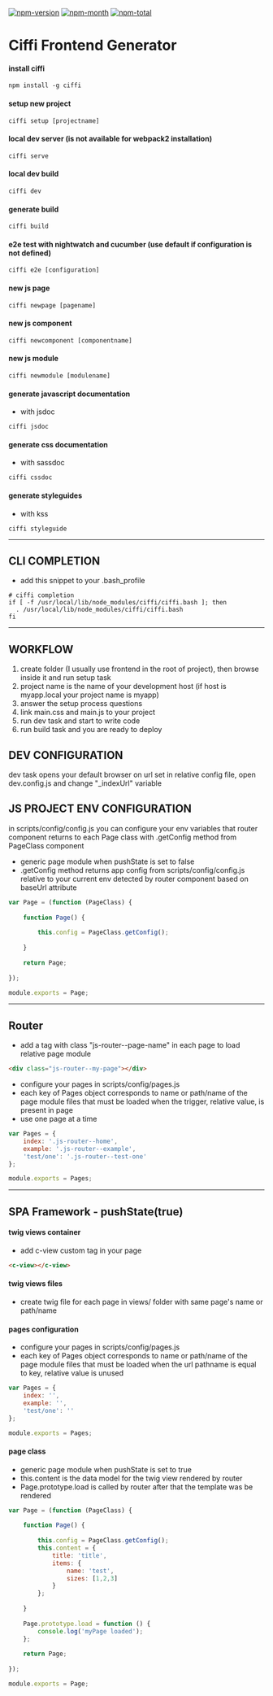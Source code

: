 [npm-month]: https://img.shields.io/npm/dm/ciffi.svg
[npm-total]: https://img.shields.io/npm/dt/ciffi.svg
[npm-version]: https://img.shields.io/npm/v/ciffi.svg
[npm-url]: https://www.npmjs.com/package/ciffi

[![npm-version][npm-version]][npm-url]
[![npm-month][npm-month]][npm-url]
[![npm-total][npm-total]][npm-url]

# Ciffi Frontend Generator #

#### install ciffi
```
npm install -g ciffi
```
#### setup new project
```
ciffi setup [projectname]
```
#### local dev server (is not available for webpack2 installation)
```
ciffi serve
```
#### local dev build
```
ciffi dev
```
#### generate build
```
ciffi build
```
#### e2e test with nightwatch and cucumber (use default if configuration is not defined)
```
ciffi e2e [configuration]
```
#### new js page
```
ciffi newpage [pagename]
```
#### new js component
```
ciffi newcomponent [componentname]
```
#### new js module
```
ciffi newmodule [modulename]
```
#### generate javascript documentation
- with jsdoc

```
ciffi jsdoc
```

#### generate css documentation
- with sassdoc

```
ciffi cssdoc
```

#### generate styleguides
- with kss

```
ciffi styleguide
```

- - -

## CLI COMPLETION

- add this snippet to your .bash_profile
 
```
# ciffi completion
if [ -f /usr/local/lib/node_modules/ciffi/ciffi.bash ]; then
  . /usr/local/lib/node_modules/ciffi/ciffi.bash
fi
```

- - -

## WORKFLOW

1. create folder (I usually use frontend in the root of project), then browse inside it and run setup task
2. project name is the name of your development host (if host is myapp.local your project name is myapp)
3. answer the setup process questions
4. link main.css and main.js to your project
5. run dev task and start to write code
6. run build task and you are ready to deploy

## DEV CONFIGURATION

dev task opens your default browser on url set in relative config file, open dev.config.js and change "_indexUrl" variable

## JS PROJECT ENV CONFIGURATION

in scripts/config/config.js you can configure your env variables that router component returns to each Page class with .getConfig method from PageClass component

* generic page module when pushState is set to false
* .getConfig method returns app config from scripts/config/config.js relative to your current env detected by router component based on baseUrl attribute

```javascript
var Page = (function (PageClass) {
	
	function Page() {
		
		this.config = PageClass.getConfig();
		
	}
	
	return Page;
	
});

module.exports = Page;
```

- - -

## Router

* add a tag with class "js-router--page-name" in each page to load relative page module

```html
<div class="js-router--my-page"></div>
```

* configure your pages in scripts/config/pages.js
* each key of Pages object corresponds to name or path/name of the page module files that must be loaded when the trigger, relative value, is present in page
* use one page at a time

```javascript
var Pages = {
	index: '.js-router--home',
	example: '.js-router--example',
	'test/one': '.js-router--test-one'
};

module.exports = Pages;
```

- - -

## SPA Framework - pushState(true)

#### twig views container

* add c-view custom tag in your page

```html
<c-view></c-view>
```

#### twig views files

* create twig file for each page in views/ folder with same page's name or path/name

#### pages configuration

* configure your pages in scripts/config/pages.js
* each key of Pages object corresponds to name or path/name of the page module files that must be loaded when the url pathname is equal to key, relative value is unused

```javascript
var Pages = {
	index: '',
	example: '',
	'test/one': ''
};

module.exports = Pages;
```

#### page class

* generic page module when pushState is set to true
* this.content is the data model for the twig view rendered by router 
* Page.prototype.load is called by router after that the template was be rendered

```javascript
var Page = (function (PageClass) {
	
	function Page() {
		
		this.config = PageClass.getConfig();
		this.content = {
			title: 'title',
			items: {
				name: 'test',
				sizes: [1,2,3]
			}
		};
		
	}
	
	Page.prototype.load = function () {
		console.log('myPage loaded');
	};
	
	return Page;
	
});

module.exports = Page;
```